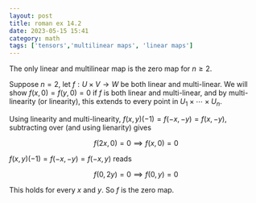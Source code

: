 ```yaml
---
layout: post
title: roman ex 14.2
date: 2023-05-15 15:41
category: math
tags: ['tensors','multilinear maps', 'linear maps']
---
```

The only linear and multilinear map is the zero map for $n\geq 2$.

Suppose $n = 2$, let $f:U\times V\to W$ be both linear and multi-linear. We will show $f(x,0) = f(y,0) = 0$ if $f$ is both linear and multi-linear, and by multi-linearity (or linearity), this extends to every point in $U_1\times \cdots\times U_n$.

Using linearity and multi-linearity, $f(x,y)(-1) = f(-x,-y) = f(x,-y)$, subtracting over (and using lienarity) gives

$$
f(2x,0)=0\implies f(x,0)=0
$$

$f(x,y)(-1)=f(-x,-y)=f(-x,y)$ reads

$$
f(0,2y)=0\implies f(0,y)=0
$$

This holds for every $x$ and $y$. So $f$ is the zero map.